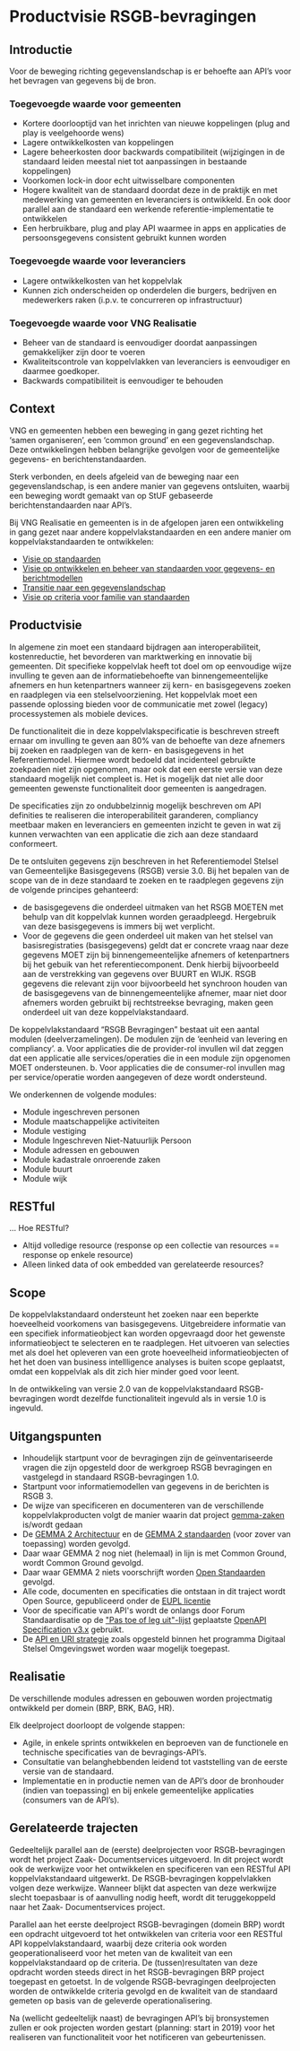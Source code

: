 # Productvisie RSGB-bevragingen

## Introductie
Voor de beweging richting gegevenslandschap is er behoefte aan API’s voor het bevragen van gegevens bij de bron.

### Toegevoegde waarde voor gemeenten
- Kortere doorlooptijd van het inrichten van nieuwe koppelingen (plug and play is veelgehoorde wens)
- Lagere ontwikkelkosten van koppelingen
- Lagere beheerkosten door backwards compatibiliteit (wijzigingen in de standaard leiden meestal niet tot aanpassingen in bestaande koppelingen)
- Voorkomen lock-in door echt uitwisselbare componenten
- Hogere kwaliteit van de standaard doordat deze in de praktijk en met medewerking van gemeenten en leveranciers is ontwikkeld. En ook door parallel aan de standaard een werkende referentie-implementatie te ontwikkelen
- Een herbruikbare, plug and play API waarmee in apps en applicaties de persoonsgegevens  consistent gebruikt kunnen worden

### Toegevoegde waarde voor leveranciers
- Lagere ontwikkelkosten van het koppelvlak
- Kunnen zich onderscheiden op onderdelen die burgers, bedrijven en medewerkers
raken (i.p.v. te concurreren op infrastructuur)

### Toegevoegde waarde voor VNG Realisatie
- Beheer van de standaard is eenvoudiger doordat aanpassingen gemakkelijker zijn door te voeren
- Kwaliteitscontrole van koppelvlakken van leveranciers is eenvoudiger en daarmee goedkoper.
- Backwards compatibiliteit is eenvoudiger te behouden

## Context
VNG en gemeenten hebben een beweging in gang gezet richting het ‘samen organiseren’, een ‘common ground’ en een gegevenslandschap. Deze ontwikkelingen hebben belangrijke gevolgen voor de gemeentelijke gegevens- en berichtenstandaarden.

Sterk verbonden, en deels afgeleid van de beweging naar een gegevenslandschap, is een andere manier van gegevens ontsluiten, waarbij een beweging wordt gemaakt van op StUF gebaseerde berichtenstandaarden naar API’s.

Bij VNG Realisatie en gemeenten is in de afgelopen jaren een ontwikkeling in gang gezet naar andere koppelvlakstandaarden en een andere manier om koppelvlakstandaarden te ontwikkelen:
- [Visie op standaarden](https://www.gemmaonline.nl/images/gemmaonline/3/31/20171124_KING_Visie_op_Standaarden.pdf)
- [Visie op ontwikkelen en beheer van standaarden voor gegevens- en berichtmodellen](https://www.gemmaonline.nl/images/gemmaonline/b/bd/Ag_5_Visie_op_ontwikkelen_en_beheer_van_standaarden_voor_gegevens_en_berichtmodellen.pdf)
- [Transitie naar een gegevenslandschap](https://www.gemmaonline.nl/images/gemmaonline/0/01/Ag_4_Transitie_naar_een_gegevenslandschap.pdf)
- [Visie op criteria voor familie van standaarden](https://www.gemmaonline.nl/images/gemmaonline/7/70/Regiegroep_20180404_Agendapunt_5_Criteria_voor_familie_van_standaarden.pdf)

## Productvisie
In algemene zin moet een standaard bijdragen aan interoperabiliteit, kostenreductie, het bevorderen van marktwerking en innovatie bij gemeenten.
Dit specifieke koppelvlak heeft tot doel om op eenvoudige wijze invulling te geven aan de informatiebehoefte van binnengemeentelijke afnemers en hun ketenpartners wanneer zij kern- en basisgegevens zoeken en raadplegen via een stelselvoorziening. Het koppelvlak moet een passende oplossing bieden voor de communicatie met zowel (legacy) processystemen als mobiele devices.

De functionaliteit die in deze koppelvlakspecificatie is beschreven streeft ernaar om invulling te geven aan 80% van de behoefte van deze afnemers bij zoeken en raadplegen van de kern- en basisgegevens in het Referentiemodel. Hiermee wordt bedoeld dat incidenteel gebruikte zoekpaden niet zijn opgenomen, maar ook dat een eerste versie van deze standaard mogelijk niet compleet is. Het is mogelijk dat niet alle door gemeenten gewenste functionaliteit door gemeenten is aangedragen.

De specificaties zijn zo ondubbelzinnig mogelijk beschreven om API definities te realiseren die interoperabiliteit garanderen, compliancy meetbaar maken en leveranciers en gemeenten inzicht te geven in wat zij kunnen verwachten van een applicatie die zich aan deze standaard conformeert.

De te ontsluiten gegevens zijn beschreven in het Referentiemodel Stelsel van Gemeentelijke Basisgegevens (RSGB) versie 3.0. Bij het bepalen van de scope van de in deze standaard te zoeken en te raadplegen gegevens zijn de volgende principes gehanteerd:
- de basisgegevens die onderdeel uitmaken van het RSGB MOETEN met behulp van dit koppelvlak kunnen worden geraadpleegd. Hergebruik van deze basisgegevens is immers bij wet verplicht.
- Voor de gegevens die geen onderdeel uit maken van het stelsel van basisregistraties (basisgegevens) geldt dat er concrete vraag naar deze gegevens MOET zijn bij binnengemeentelijke afnemers of ketenpartners bij het gebuik van het referentiecomponent. Denk hierbij bijvoorbeeld aan de verstrekking van gegevens over BUURT en WIJK.
RSGB gegevens die relevant zijn voor bijvoorbeeld het synchroon houden van de basisgegevens van de binnengemeentelijke afnemer, maar niet door afnemers worden gebruikt bij rechtstreekse bevraging, maken geen onderdeel uit van deze koppelvlakstandaard.

De koppelvlakstandaard “RSGB Bevragingen” bestaat uit een aantal modulen (deelverzamelingen). De modulen zijn de ‘eenheid van levering en compliancy’.
a. Voor applicaties die de provider-rol invullen wil dat zeggen dat een applicatie alle services/operaties die in een module zijn opgenomen MOET ondersteunen.
b. Voor applicaties die de consumer-rol invullen mag per service/operatie worden aangegeven of deze wordt ondersteund.

We onderkennen de volgende modules:
-	Module ingeschreven personen
-	Module maatschappelijke activiteiten
-	Module vestiging
-	Module Ingeschreven Niet-Natuurlijk Persoon
-	Module adressen en gebouwen
-	Module kadastrale onroerende zaken
- Module buurt
- Module wijk

## RESTful
... Hoe RESTful?
- Altijd volledige resource (response op een collectie van resources == response op enkele resource)
- Alleen linked data of ook embedded van gerelateerde resources?

## Scope
De koppelvlakstandaard ondersteunt het zoeken naar een beperkte hoeveelheid voorkomens van basisgegevens. Uitgebreidere informatie van een specifiek informatieobject kan worden opgevraagd door het gewenste informatieobject te selecteren en te raadplegen.
Het uitvoeren van selecties met als doel het opleveren van een grote hoeveelheid informatieobjecten of het het doen van business intellligence analyses is buiten scope geplaatst, omdat een koppelvlak als dit zich hier minder goed voor leent.

In de ontwikkeling van versie 2.0 van de koppelvlakstandaard RSGB-bevragingen wordt dezelfde functionaliteit ingevuld als in versie 1.0 is ingevuld.

## Uitgangspunten
- Inhoudelijk startpunt voor de bevragingen zijn de geïnventariseerde vragen die zijn opgesteld door de werkgroep RSGB bevragingen en vastgelegd in standaard RSGB-bevragingen 1.0.
- Startpunt voor informatiemodellen van gegevens in de berichten is RSGB 3.
- De wijze van specificeren en documenteren van de verschillende koppelvlakproducten volgt de manier waarin dat project [gemma-zaken](https://github.com/VNG-Realisatie/gemma-zaken) is/wordt gedaan
- De
[GEMMA 2 Architectuur](https://www.gemmaonline.nl/index.php/GEMMA_Architectuur)
en de
[GEMMA 2 standaarden](https://www.gemmaonline.nl/index.php/GEMMA_Gegevens-_en_berichtenarchitectuur)
(voor zover van toepassing) worden gevolgd.
- Daar waar GEMMA 2 nog niet (helemaal) in lijn is met Common Ground, wordt
Common Ground gevolgd.
- Daar waar GEMMA 2 niets voorschrijft worden
[Open Standaarden](https://www.forumstandaardisatie.nl/open-standaarden)
gevolgd.
- Alle code, documenten en specificaties die ontstaan in dit traject wordt Open
Source, gepubliceerd onder de
[EUPL licentie](https://joinup.ec.europa.eu/collection/eupl/eupl-text-11-12)
- Voor de specificatie van API's wordt de onlangs door Forum Standaardisatie op
de
["Pas toe of leg uit"-lijst](https://www.forumstandaardisatie.nl/lijst-open-standaarden/in_lijst/verplicht-pas-toe-leg-uit)
geplaatste
[OpenAPI Specification v3.x](https://www.forumstandaardisatie.nl/standaard/openapi-specification)
gebruikt.
- De
[API en URI strategie](https://aandeslagmetdeomgevingswet.nl/digitaal-stelsel/documenten/documenten/api-uri-strategie/)
zoals opgesteld binnen het programma Digitaal Stelsel Omgevingswet worden waar
mogelijk toegepast.

## Realisatie
De verschillende modules adressen en gebouwen worden projectmatig ontwikkeld per domein (BRP, BRK, BAG, HR).

Elk deelproject doorloopt de volgende stappen:
-	Agile, in enkele sprints ontwikkelen en beproeven van de functionele en technische specificaties van de bevragings-API’s.
-	Consultatie van belanghebbenden leidend tot vaststelling van de eerste versie van de standaard.
-	Implementatie en in productie nemen van de API’s door de bronhouder (indien van toepassing) en bij enkele gemeentelijke applicaties (consumers van de API’s).

## Gerelateerde trajecten
Gedeeltelijk parallel aan de (eerste) deelprojecten voor RSGB-bevragingen wordt het project Zaak- Documentservices uitgevoerd. In dit project wordt ook de werkwijze voor het ontwikkelen en specificeren van een RESTful API koppelvlakstandaard uitgewerkt. De RSGB-bevragingen koppelvlakken volgen deze werkwijze. Wanneer blijkt dat aspecten van deze werkwijze slecht toepasbaar is of aanvulling nodig heeft, wordt dit teruggekoppeld naar het Zaak- Documentservices project.

Parallel aan het eerste deelproject RSGB-bevragingen (domein BRP) wordt een opdracht uitgevoerd tot het ontwikkelen van criteria voor een RESTful API koppelvlakstandaard, waarbij deze criteria ook worden geoperationaliseerd voor het meten van de kwaliteit van een koppelvlakstandaard op de criteria. De (tussen)resultaten van deze opdracht worden steeds direct in het RSGB-bevragingen BRP project toegepast en getoetst. In de volgende RSGB-bevragingen deelprojecten worden de ontwikkelde criteria gevolgd en de kwaliteit van de standaard gemeten op basis van de geleverde operationalisering.

Na (wellicht gedeeltelijk naast) de bevragingen API’s bij bronsystemen zullen er ook projecten worden gestart (planning: start in 2019) voor het realiseren van functionaliteit voor het notificeren van gebeurtenissen.
